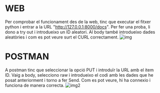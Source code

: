 WEB
=============
Per comprobar el funcionament des de la web, tinc que executar el fitxer python i entrar a la URL "http://127.0.0.1:8000/docs". Per fer una proba, li dono a try out  i introdueixo un ID aleatori. Al body també introdueixo dades aleatòries i com es pot veure surt el CURL correctament.
![img](https://github.com/user-attachments/assets/b1105099-8958-4e44-b694-a89b3714efab)

POSTMAN
=============
A postman tinc que seleccionar la opció PUT i introduïr la URL amb el item ID. Vaig a body, selecciono raw i introdueixo el codi amb les dades que he posat anteriorment i torno a fer Send. Com es pot veure, hi ha connexio i funciona de manera correcta. 
![img2](https://github.com/user-attachments/assets/3eef9aa7-b4c6-4423-bd38-754fd58e8280)

